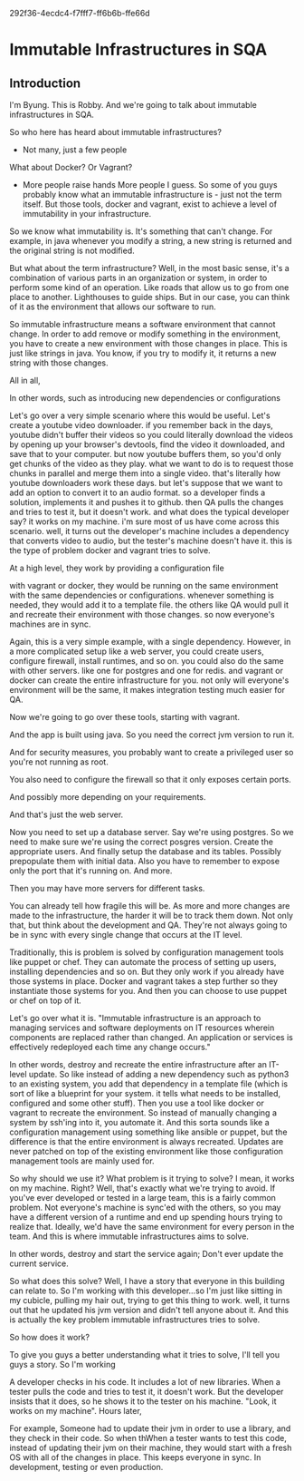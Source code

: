 292f36-4ecdc4-f7fff7-ff6b6b-ffe66d

# Immutable Infrastructures in SQA

## Introduction
I'm Byung. This is Robby. And we're going to talk about immutable infrastructures in SQA.

So who here has heard about immutable infrastructures?
- Not many, just a few people

What about Docker? Or Vagrant?
- More people raise hands
More people I guess. So some of you guys probably know what an immutable infrastructure is - just not the term itself. But those tools, docker and vagrant, exist to achieve a level of immutability in your infrastructure.

So we know what immutability is. It's something that can't change. For example, in java whenever you modify a string, a new string is returned and the original string is not modified.

But what about the term infrastructure? Well, in the most basic sense, it's a combination of various parts in an organization or system, in order to perform some kind of an operation. Like roads that allow us to go from one place to another. Lighthouses to guide ships. But in our case, you can think of it as the environment that allows our software to run.

So immutable infrastructure means a software environment that cannot change. In order to add remove or modify something in the environment, you have to create a new environment with those changes in place. This is just like strings in java. You know, if you try to modify it, it returns a new string with those changes.

All in all, <read from slide>

In other words, <read from slide> such as introducing new dependencies or configurations

Let's go over a very simple scenario where this would be useful. Let's create a youtube video downloader. if you remember back in the days, youtube didn't buffer their videos so you could literally download the videos by opening up your browser's devtools, find the video it downloaded, and save that to your computer. but now youtube buffers them, so you'd only get chunks of the video as they play. what we want to do is to request those chunks in parallel and merge them into a single video. that's literally how youtube downloaders work these days. but let's suppose that we want to add an option to convert it to an audio format. so a developer finds a solution, implements it and pushes it to github. then QA pulls the changes and tries to test it, but it doesn't work. and what does the typical developer say? it works on my machine. i'm sure most of us have come across this scenario. well, it turns out the developer's machine includes a dependency that converts video to audio, but the tester's machine doesn't have it. this is the type of problem docker and vagrant tries to solve.

At a high level, they work by providing a configuration file

with vagrant or docker, they would be running on the same environment with the same dependencies or configurations. whenever something is needed, they would add it to a template file. the others like QA would pull it and recreate their environment with those changes. so now everyone's machines are in sync.

Again, this is a very simple example, with a single dependency. However, in a more complicated setup like a web server, you could create users, configure firewall, install runtimes, and so on. you could also do the same with other servers. like one for postgres and one for redis. and vagrant or docker can create the entire infrastructure for you. not only will everyone's environment will be the same, it makes integration testing much easier for QA.

Now we're going to go over these tools, starting with vagrant.




And the app is built using java. So you need the correct jvm version to run it.

And for security measures, you probably want to create a privileged user so you're not running as root.

You also need to configure the firewall so that it only exposes certain ports.

And possibly more depending on your requirements.

And that's just the web server.

Now you need to set up a database server. Say we're using postgres. So we need to make sure we're using the correct posgres version. Create the appropriate users. And finally setup the database and its tables. Possibly prepopulate them with initial data. Also you have to remember to expose only the port that it's running on. And more.

Then you may have more servers for different tasks.

You can already tell how fragile this will be. As more and more changes are made to the infrastructure, the harder it will be to track them down. Not only that, but think about the development and QA. They're not always going to be in sync with every single change that occurs at the IT level.

Traditionally, this is problem is solved by configuration management tools like puppet or chef. They can automate the process of setting up users, installing dependencies and so on. But they only work if you already have those systems in place. Docker and vagrant takes a step further so they instantiate those systems for you. And then you can choose to use puppet or chef on top of it.






Let's go over what it is. "Immutable infrastructure is an approach to managing services and software deployments on IT resources wherein components are replaced rather than changed. An application or services is effectively redeployed each time any change occurs."

In other words, destroy and recreate the entire infrastructure after an IT-level update. So like instead of adding a new dependency such as python3 to an existing system, you add that dependency in a template file (which is sort of like a blueprint for your system. it tells what needs to be installed, configured and some other stuff). Then you use a tool like docker or vagrant to recreate the environment. So instead of manually changing a system by ssh'ing into it, you automate it. And this sorta sounds like a configuration management using something like ansible or puppet, but the difference is that the entire environment is always recreated. Updates are never patched on top of the existing environment like those configuration management tools are mainly used for.

So why should we use it? What problem is it trying to solve? I mean, it works on my machine. Right? Well, that's exactly what we're trying to avoid. If you've ever developed or tested in a large team, this is a fairly common problem. Not everyone's machine is sync'ed with the others, so you may have a different version of a runtime and end up spending hours trying to realize that. Ideally, we'd have the same environment for every person in the team. And this is where immutable infrastructures aims to solve.






In other words, destroy and start the service again; Don't ever update the current service.

So what does this solve? Well, I have a story that everyone in this building can relate to. So I'm working with this developer...so I'm just like sitting in my cubicle, pulling my hair out, trying to get this thing to work. well, it turns out that he updated his jvm version and didn't tell anyone about it. And this is actually the key problem immutable infrastructures tries to solve.

So how does it work?

To give you guys a better understanding what it tries to solve, I'll tell you guys a story. So I'm working

 A developer checks in his code. It includes a lot of new libraries. When a tester pulls the code and tries to test it, it doesn't work. But the developer insists that it does, so he shows it to the tester on his machine. "Look, it works on my machine". Hours later,

For example, Someone had to update their jvm in order to use a library, and they check in their code. So when thWhen a tester wants to test this code, instead of updating their jvm on their machine, they would start with a fresh OS with all of the changes in place. This keeps everyone in sync. In development, testing or even production.
